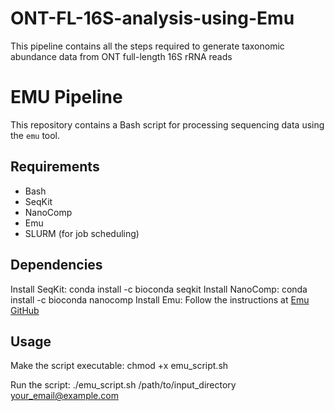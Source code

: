 # ONT-FL-16S-analysis-using-Emu
This pipeline contains all the steps required to generate taxonomic abundance data from ONT full-length 16S rRNA reads

# EMU Pipeline

This repository contains a Bash script for processing sequencing data using the `emu` tool.

## Requirements
- Bash
- SeqKit
- NanoComp
- Emu
- SLURM (for job scheduling)

## Dependencies

Install SeqKit: conda install -c bioconda seqkit
Install NanoComp: conda install -c bioconda nanocomp
Install Emu: Follow the instructions at [Emu GitHub](https://github.com/treangenlab/emu)

## Usage
Make the script executable: 
chmod +x emu_script.sh

Run the script:
./emu_script.sh /path/to/input_directory your_email@example.com
